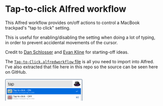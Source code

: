 # Tap-to-click Alfred workflow

This Alfred workflow provides on/off  actions to control a MacBook trackpad's "tap to click" setting.

This is useful for enabling/disabling the setting when doing a lot of typing, in order to prevent accidental movements of the cursor.

Credit to [Dan Schlosser](https://schlosser.io/lists/must-use-alfred-workflows/) and [Evan Kline](https://www.40tech.com/2011/05/17/how-to-quickly-toggle-the-tap-to-click-functionality-of-your-trackpad-mac/) for starting-off ideas.

The [`Tap-to-Click.alfredworkflow` file](/`Tap-to-Click.alfredworkflow`) is all you need to import into Alfred. I've also extracted that file here in this repo so the source can be seen here on GitHub.

<img src="https://raw.githubusercontent.com/lucascosti/tap-to-click/master/screenshot.png" width="50%">
